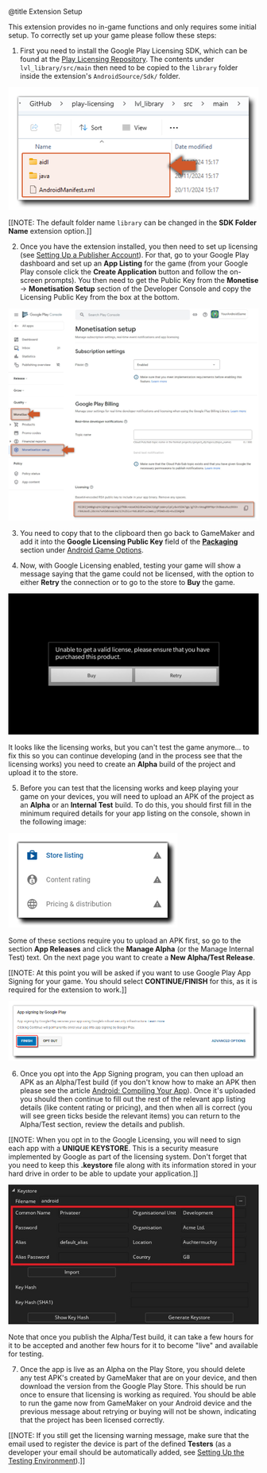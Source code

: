 @title Extension Setup

This extension provides no in-game functions and only requires some initial setup. To correctly set up your game please follow these steps:

1. First you need to install the Google Play Licensing SDK, which can be found at the [Play Licensing Repository](https://github.com/google/play-licensing). The contents under `lvl_library/src/main` then need to be copied to the `library` folder inside the extension's `AndroidSource/Sdk/` folder.

![Google Play Console Monetisation setup](assets/sdk_files.png)

[[NOTE: The default folder name `library` can be changed in the **SDK Folder Name** extension option.]]

2. Once you have the extension installed, you then need to set up licensing (see [Setting Up a Publisher Account](https://developer.android.com/google/play/licensing/setting-up#account)). For that, go to your Google Play dashboard and set up an **App Listing** for the game (from your Google Play console click the **Create Application** button and follow the on-screen prompts). You then need to get the Public Key from the **Monetise** → **Monetisation Setup** section of the Developer Console and copy the Licensing Public Key from the box at the bottom.

![Google Play Console Monetisation setup](assets/play_console_monetisation_setup.png)

3. You need to copy that to the clipboard then go back to GameMaker and add it into the **Google Licensing Public Key** field of the [**Packaging**](https://manual.yoyogames.com/Settings/Game_Options/Android.htm#packaging) section under [Android Game Options](https://manual.yoyogames.com/Settings/Game_Options/Android.htm).

4. Now, with Google Licensing enabled, testing your game will show a message saying that the game could not be licensed, with the option to either **Retry** the connection or to go to the store to **Buy** the game.

![Unable to get Valid License message](assets/unable_to_get_valid_license.png)

It looks like the licensing works, but you can't test the game anymore... to fix this so you can continue developing (and in the process see that the licensing works) you need to create an **Alpha** build of the project and upload it to the store.

5. Before you can test that the licensing works and keep playing your game on your devices, you will need to upload an APK of the project as an **Alpha** or an **Internal Test** build. To do this, you should first fill in the minimum required details for your app listing on the console, shown in the following image: 

![Minimum Required Details](assets/minimum_required_details.png)

Some of these sections require you to upload an APK first, so go to the section **App Releases** and click the **Manage Alpha** (or the Manage Internal Test) text. On the next page you want to create a **New Alpha/Test Release**.

[[NOTE: At this point you will be asked if you want to use Google Play App Signing for your game. You should select **CONTINUE/FINISH** for this, as it is required for the extension to work.]]

![Google Play App Signing](assets/google_play_app_signing.png)

6. Once you opt into the App Signing program, you can then upload an APK as an Alpha/Test build (if you don't know how to make an APK then please see the article [Android: Compiling Your App](https://help.yoyogames.com/hc/en-us/articles/115001624867-Compiling-Your-Android-App)). Once it's uploaded you should then continue to fill out the rest of the relevant app listing details (like content rating or pricing), and then when all is correct (you will see green ticks beside the relevant items) you can return to the Alpha/Test section, review the details and publish.

[[NOTE: When you opt in to the Google Licensing, you will need to sign each app with a **UNIQUE KEYSTORE**. This is a security measure implemented by Google as part of the licensing system. Don't forget that you need to keep this **.keystore** file along with its information stored in your hard drive in order to be able to update your application.]]

![Keystore](assets/keystore.jpg)

Note that once you publish the Alpha/Test build, it can take a few hours for it to be accepted and another few hours for it to become "live" and available for testing.

7. Once the app is live as an Alpha on the Play Store, you should delete any test APK's created by GameMaker that are on your device, and then download the version from the Google Play Store. This should be run once to ensure that licensing is working as required. You should be able to run the game now from GameMaker on your Android device and the previous message about retrying or buying will not be shown, indicating that the project has been licensed correctly.

[[NOTE: If you still get the licensing warning message, make sure that the email used to register the device is part of the defined **Testers** (as a developer your email should be automatically added, see [Setting Up the Testing Environment](https://developer.android.com/google/play/licensing/setting-up#test-env)).]]